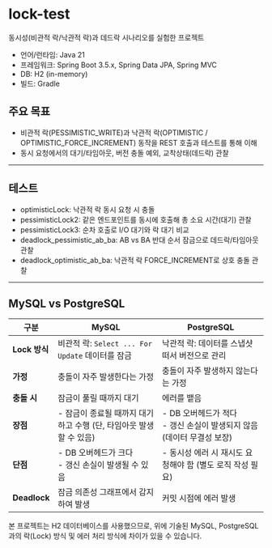 # lock-test

동시성(비관적 락/낙관적 락)과 데드락 시나리오를 실험한 프로젝트

- 언어/런타임: Java 21
- 프레임워크: Spring Boot 3.5.x, Spring Data JPA, Spring MVC
- DB: H2 (in-memory)
- 빌드: Gradle

## 주요 목표
- 비관적 락(PESSIMISTIC_WRITE)과 낙관적 락(OPTIMISTIC / OPTIMISTIC_FORCE_INCREMENT) 동작을 REST 호출과 테스트를 통해 이해
- 동시 요청에서의 대기/타임아웃, 버전 충돌 예외, 교착상태(데드락) 관찰

---

## 테스트

- optimisticLock: 낙관적 락 동시 요청 시 충돌
- pessimisticLock2: 같은 엔드포인트를 동시에 호출해 총 소요 시간(대기) 관찰
- pessimisticLock3: 순차 호출로 I/O 대기와 락 대기 비교
- deadlock_pessimistic_ab_ba: AB vs BA 반대 순서 잠금으로 데드락/타임아웃 관찰
- deadlock_optimistic_ab_ba: 낙관적 락 FORCE_INCREMENT로 상호 충돌 관찰
---

## MySQL vs PostgreSQL

| 구분 | MySQL | PostgreSQL                                      |
|---|---|-------------------------------------------------|
| **Lock 방식** | 비관적 락: `Select ... For Update` 데이터를 잠금 | 낙관적 락: 데이터를 스냅샷 떠서 버전으로 관리                 |
| **가정** | 충돌이 자주 발생한다는 가정 | 충돌이 자주 발생하지 않는다는 가정                             |
| **충돌 시** | 잠금이 풀릴 때까지 대기 | 에러를 뱉음                                          |
| **장점** | - 잠금이 종료될 때까지 대기하고 수행 (단, 타임아웃 발생할 수 있음) | - DB 오버헤드가 적다 <br>- 갱신 손실이 발생되지 않음 (데이터 무결성 보장) |
| **단점** | - DB 오버헤드가 크다 <br>- 갱신 손실이 발생될 수 있음 | - 동시성 에러 시 재시도 요청해야 함 (별도 로직 작성 필요)             |
| **Deadlock** | 잠금 의존성 그래프에서 감지하여 발생 | 커밋 시점에 에러 발생                                    |

본 프로젝트는 H2 데이터베이스를 사용했으므로, 위에 기술된 MySQL, PostgreSQL과의 락(Lock) 방식 및 에러 처리 방식에 차이가 있을 수 있습니다.
